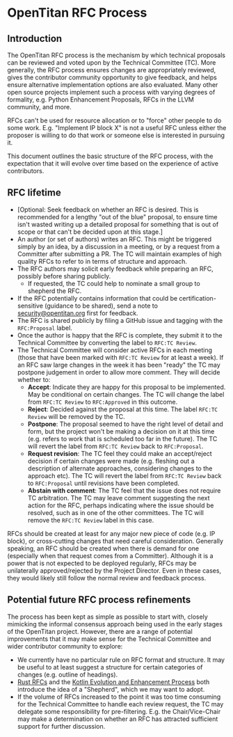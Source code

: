# OpenTitan RFC Process

## Introduction

The OpenTitan RFC process is the mechanism by which technical proposals can be reviewed and voted upon by the Technical Committee (TC).
More generally, the RFC process ensures changes are appropriately reviewed, gives the contributor community opportunity to give feedback, and helps ensure alternative implementation options are also evaluated.
Many other open source projects implement such a process with varying degrees of formality, e.g. Python Enhancement Proposals, RFCs in the LLVM community, and more.

RFCs can't be used for resource allocation or to "force" other people to do some work.
E.g. "Implement IP block X" is not a useful RFC unless either the proposer is willing to do that work or someone else is interested in pursuing it.

This document outlines the basic structure of the RFC process, with the expectation that it will evolve over time based on the experience of active contributors.

## RFC lifetime

* [Optional: Seek feedback on whether an RFC is desired.
  This is recommended for a lengthy "out of the blue" proposal, to ensure time isn't wasted writing up a detailed proposal for something that is out of scope or that can't be decided upon at this stage.]
* An author (or set of authors) writes an RFC.
  This might be triggered simply by an idea, by a discussion in a meeting, or by a request from a Committer after submitting a PR.
  The TC will maintain examples of high quality RFCs to refer to in terms of structure and approach.
* The RFC authors may solicit early feedback while preparing an RFC, possibly before sharing publicly.
   * If requested, the TC could help to nominate a small group to shepherd the RFC.
* If the RFC potentially contains information that could be certification-sensitive (guidance to be shared), send a note to security@opentitan.org first for feedback.
* The RFC is shared publicly by filing a GitHub issue and tagging with the `RFC:Proposal` label.
* Once the author is happy that the RFC is complete, they submit it to the Technical Committee by converting the label to `RFC:TC Review`.
* The Technical Committee will consider active RFCs in each meeting (those that have been marked with `RFC:TC Review` for at least a week).
  If an RFC saw large changes in the week it has been "ready" the TC may postpone judgement in order to allow more comment.
  They will decide whether to:
   * **Accept**: Indicate they are happy for this proposal to be implemented.
     May be conditional on certain changes.
     The TC will change the label from `RFC:TC Review` to `RFC:Approved` in this outcome.
   * **Reject**: Decided against the proposal at this time.
     The label `RFC:TC Review` will be removed by the TC.
   * **Postpone**: The proposal seemed to have the right level of detail and form, but the project won't be making a decision on it at this time (e.g. refers to work that is scheduled too far in the future).
     The TC will revert the label from `RFC:TC Review` back to `RFC:Proposal`.
   * **Request revision**: The TC feel they could make an accept/reject decision if certain changes were made (e.g. fleshing out a description of alternate approaches, considering changes to the approach etc).
     The TC will revert the label from `RFC:TC Review` back to `RFC:Proposal` until revisions have been completed.
   * **Abstain with comment**: The TC feel that the issue does not require TC arbitration.
     The TC may leave comment suggesting the next action for the RFC, perhaps indicating where the issue should be resolved, such as in one of the other committees.
     The TC will remove the `RFC:TC Review` label in this case.

RFCs should be created at least for any major new piece of code (e.g. IP block), or cross-cutting changes that need careful consideration.
Generally speaking, an RFC should be created when there is demand for one (especially when that request comes from a Committer).
Although it is a power that is not expected to be deployed regularly, RFCs may be unilaterally approved/rejected by the Project Director.
Even in these cases, they would likely still follow the normal review and feedback process.

## Potential future RFC process refinements

The process has been kept as simple as possible to start with, closely mimicking the informal consensus approach being used in the early stages of the OpenTitan project.
However, there are a range of potential improvements that it may make sense for the Technical Committee and wider contributor community to explore:

* We currently have no particular rule on RFC format and structure.
  It may be useful to at least suggest a structure for certain categories of changes (e.g. outline of headings).
* [Rust RFCs](https://rust-lang.github.io/rfcs/) and the [Kotlin Evolution and Enhancement Process](https://github.com/Kotlin/KEEP) both introduce the idea of a "Shepherd", which we may want to adopt.
* If the volume of RFCs increased to the point it was too time consuming for the Technical Committee to handle each review request, the TC may delegate some responsibility for pre-filtering.
  E.g. the Chair/Vice-Chair may make a determination on whether an RFC has attracted sufficient support for further discussion.
